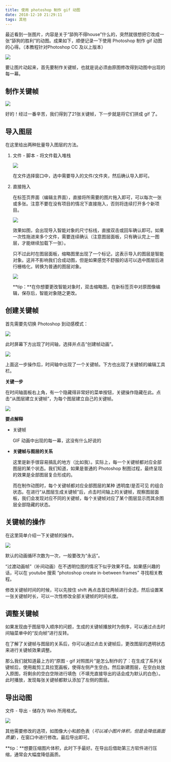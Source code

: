 ```yaml
---
title: 使用 photoshop 制作 gif 动图
date: 2018-12-10 21:29:11
tags: 其他
---
```


最近看到一张图片，内容是关于“舔狗不得house”什么的，突然就很想把它改成一张“舔狗的胜利”的动图。成果如下，顺便记录一下使用 Photoshop 制作 gif 动图的心得。（本教程针对Photoshop CC 及以上版本）

![](http://qiniu1.letow.top/%E8%88%94%E7%8B%97%E7%9A%84%E8%83%9C%E5%88%A92.gif)

<!--more-->

要让图片动起来，首先要制作关键帧，也就是说必须由原图修改得到动图中出现的每一幕。

## 制作关键帧

![](http://qiniu1.letow.top/snipaste%202018.12.10-20.11_0.jpg)

好的！经过一番辛苦，我们得到了21张关键帧，下一步就是将它们拼成 gif 了。

## 导入图层

在这里给出两种批量导入图层的方法。

1. 文件 - 脚本 - 将文件载入堆栈

   ![](http://qiniu1.letow.top/snipaste%202018.12.10-20.16.jpg)

   在文件选择窗口中，选中需要导入的文件/文件夹，然后确认导入即可。

2. 直接拖入

   在标签页界面（编辑主界面），直接将所需要的图片拖入即可，可以每次一张或多张。注意不要在没有项目的情况下直接拖入，否则将连续打开多个新项目。

   ![](http://qiniu1.letow.top/snipaste%202018.12.10-20.21.jpg)

   效果如图，会出现导入智能对象的尺寸标线，直接双击或回车确认即可。如果一次性拖进来多个文件，需要连续确认（注意图层面板，只有确认完上一图层，才能继续加载下一张）。

   只不过此时在图层面板，缩略图里出现了一个标记，这表示导入的图层是智能对象。这并不影响我们合成动图，但是如果感觉不舒服的话可以选中图层后进行栅格化，转换为普通的图层对象。

   ![](http://qiniu1.letow.top/snipaste%202018.12.10-20.24.jpg)

   **tip：**在你想要更改智能对象时，双击缩略图，在新标签页中对原图像编辑，保存后，智能对象随之更改。

## 创建关键帧

首先需要先切换 Photoshop 到动感模式：

![](http://qiniu1.letow.top/snipaste%202018.12.10-20.43.jpg)

此时屏幕下方出现了时间轴，选择并点击“创建帧动画”。

![](http://qiniu1.letow.top/snipaste%202018.12.10-20.44.jpg)

上面这一步操作后，时间轴中出现了一个关键帧。下方也出现了关键帧的编辑工具栏。

**关键一步**

在时间轴面板右上角，有一个隐藏得非常好的菜单按钮，关键操作隐藏在此。点击“从图层建立关键帧”，为每个图层建立自己的关键帧。

![](http://qiniu1.letow.top/snipaste%202018.12.10-20.53.jpg)

**要点解释**

- 关键帧

  GIF 动画中出现的每一幕，这没有什么好说的

- **关键帧与图层的关系**

  这里是新手很容易搞乱的地方（比如我）。实际上，每一个关键帧都对应全部图层的某个状态。我们知道，如果是普通的 Photoshop 制图过程，最终呈现的效果是全部图层复合形成的。

  而在制作动图时，每个关键帧都对应全部图层的某种 透明度/是否可见 的组合状态。在进行“从图层生成关键帧”后，点击时间轴上的关键帧，观察图层面板，我们会发现对应不同的关键帧，每个关键帧对应了某个图层显示而其余图层全部隐藏的状态。

## 关键帧的操作

在这里简单介绍一下关键帧的操作。

![](http://qiniu1.letow.top/snipaste%202018.12.10-21.07.jpg)

默认的动画循环次数为一次，一般要改为“永远”。

“过渡动画帧”（补间动画）在不透明位图的情况下似乎效果不佳。如果感兴趣的话，可以在 youtube 搜索 “photoshop create in-between frames” 寻找相关教程。

修改关键帧时间的时候，可以先按住 shift 再点击首位两帧进行全选，然后设置某一张关键帧时长，可以一次性修改全部关键帧的时间长度。

## 调整关键帧

如果发现由于图层导入顺序的问题，生成的关键帧播放时为倒序，可以通过点击时间轴菜单中的“反向帧”进行反转。

在了解了关键帧与图层的关系后，你可以通过点击关键帧后，更改图层的透明状态来进行关键帧效果调整。

那么我们就知道最上方的“原图 - gif 对照图片”是怎么制作的了：在生成了系列关键帧后，使用裁剪工具拉宽画板，使得左侧产生空白。然后新建图层，在空白处放入原图，将剩余的空白空隙进行填色（不填充直接导出的话会成为默认的白色）。此时播放，发现每张关键帧都默认添加了左侧的图层。

## 导出动图

文件 - 导出 - 储存为 Web 所用格式。

![](http://qiniu1.letow.top/snipaste%202018.12.10-21.23.jpg)

其他需要修改的选项，如图像大小和颜色表（*可以减小图片体积，但是会降低画面质量*），在窗口中进行修改。最后导出即可。

​	**tip：**想要压缩图片体积，此时下手最好。在导出后借助第三方软件进行压缩，通常会大幅度降低画质。